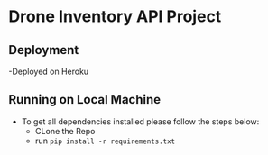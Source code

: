 # Drone Inventory API Project

## Deployment
-Deployed on Heroku

## Running on Local Machine
- To get all dependencies installed please follow the steps below:
    - CLone the Repo
    - run `pip install -r requirements.txt`